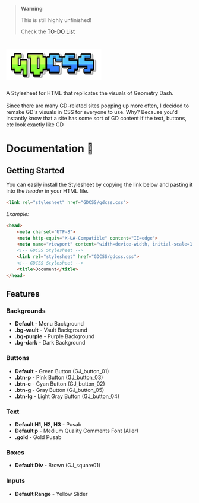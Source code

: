 > **Warning**
> 
> This is still highly unfinished!
> 
> Check the [TO-DO List](https://github.com/xStormyy/GDCSS/blob/f111fee0383bb0d88106d00a04f794c56a199ba6/.github/TODO.md)

<h1>
<img height="84px" width="256px" src="https://github.com/xStormyy/GDCSS/blob/72dc543d0327c7060897d958224bb367dcbebc6a/.github/assets/gdcss-logo-finished.png"/>
 </h1>
A Stylesheet for HTML that replicates the visuals of Geometry Dash.<br>
<br>
Since there are many GD-related sites popping up more often, I decided to remake GD's visuals in CSS for everyone to use. 
Why? Because you'd instantly know that a site has some sort of GD content if the text, buttons, etc look exactly like GD

# Documentation 📖
## Getting Started
You can easily install the Stylesheet by copying the link below and pasting it into the *header* in your HTML file.
```HTML
<link rel="stylesheet" href="GDCSS/gdcss.css">
```
*Example:*
```HTML
<head>
    <meta charset="UTF-8">
    <meta http-equiv="X-UA-Compatible" content="IE=edge">
    <meta name="viewport" content="width=device-width, initial-scale=1.0">
    <!-- GDCSS Stylesheet -->
    <link rel="stylesheet" href="GDCSS/gdcss.css">
    <!-- GDCSS Stylesheet -->
    <title>Document</title>
</head>
```

## Features
### Backgrounds
- **Default** - Menu Background
- **.bg-vault** - Vault Background
- **.bg-purple** - Purple Background
- **.bg-dark** - Dark Background

### Buttons
- **Default** - Green Button (GJ_button_01)
- **.btn-p** - Pink Button (GJ_button_03)
- **.btn-c** - Cyan Button (GJ_button_02)
- **.btn-g** - Gray Button (GJ_button_05)
- **.btn-lg** - Light Gray Button (GJ_button_04)
### Text
- **Default H1, H2, H3** - Pusab
- **Default p** - Medium Quality Comments Font (Aller)
- **.gold** - Gold Pusab
### Boxes
- **Default Div** - Brown (GJ_square01)
### Inputs
- **Default Range** - Yellow Slider
